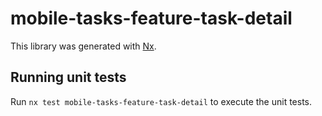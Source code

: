 # mobile-tasks-feature-task-detail

This library was generated with [Nx](https://nx.dev).

## Running unit tests

Run `nx test mobile-tasks-feature-task-detail` to execute the unit tests.
